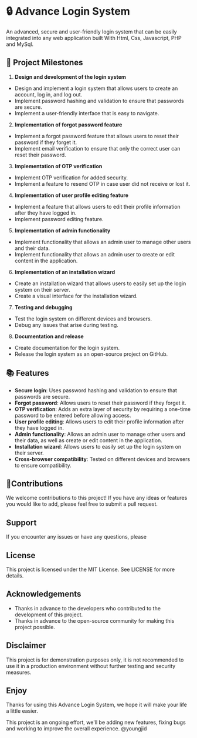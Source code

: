 # 🔒 Advance Login System

An advanced, secure and user-friendly login system that can be easily integrated into any web application built With Html, Css, Javascript, PHP and MySql.

## 🎯 Project Milestones

1. **Design and development of the login system**
- Design and implement a login system that allows users to create an account, log in, and log out.
- Implement password hashing and validation to ensure that passwords are secure.
- Implement a user-friendly interface that is easy to navigate.

2. **Implementation of forgot password feature**
- Implement a forgot password feature that allows users to reset their password if they forget it.
- Implement email verification to ensure that only the correct user can reset their password.

3. **Implementation of OTP verification**
- Implement OTP verification for added security.
- Implement a feature to resend OTP in case user did not receive or lost it.

4. **Implementation of user profile editing feature**
- Implement a feature that allows users to edit their profile information after they have logged in.
- Implement password editing feature.

5. **Implementation of admin functionality**
- Implement functionality that allows an admin user to manage other users and their data.
- Implement functionality that allows an admin user to create or edit content in the application.

6. **Implementation of an installation wizard**
- Create an installation wizard that allows users to easily set up the login system on their server.
- Create a visual interface for the installation wizard.

7. **Testing and debugging**
- Test the login system on different devices and browsers.
- Debug any issues that arise during testing.

8. **Documentation and release**
- Create documentation for the login system.
- Release the login system as an open-source project on GitHub.

## 📚 Features

- **Secure login**: Uses password hashing and validation to ensure that passwords are secure.
- **Forgot password**: Allows users to reset their password if they forget it.
- **OTP verification**: Adds an extra layer of security by requiring a one-time password to be entered before allowing access.
- **User profile editing**: Allows users to edit their profile information after they have logged in.
- **Admin functionality**: Allows an admin user to manage other users and their data, as well as create or edit content in the application.
- **Installation wizard**: Allows users to easily set up the login system on their server.
- **Cross-browser compatibility**: Tested on different devices and browsers to ensure compatibility.


## 🚀Contributions

We welcome contributions to this project! If you have any ideas or features you would like to add, please feel free to submit a pull request.

## Support

If you encounter any issues or have any questions, please

## License
This project is licensed under the MIT License. See LICENSE for more details.

## Acknowledgements
- Thanks in advance to the developers who contributed to the development of this project.
- Thanks in advance to the open-source community for making this project possible.
## Disclaimer
This project is for demonstration purposes only, it is not recommended to use it in a production environment without further testing and security measures.

## Enjoy
Thanks for using this Advance Login System, we hope it will make your life a little easier.

This project is an ongoing effort, we'll be adding new features, fixing bugs and working to improve the overall experience.
@youngjid



